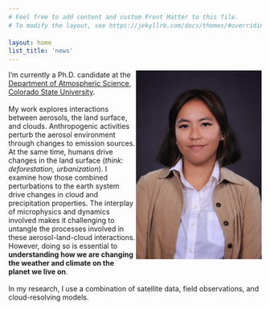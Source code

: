 ```yaml
---
# Feel free to add content and custom Front Matter to this file.
# To modify the layout, see https://jekyllrb.com/docs/themes/#overriding-theme-defaults

layout: home
list_title: 'news'
---
```


<img align='right' width=250 src="/assets/img/prof_pic.jpg">
I’m currently a Ph.D. candidate at the <a href="https://www.atmos.colostate.edu/">Department of Atmospheric Science, Colorado State University</a>.
<br/><br/>
My work explores interactions between aerosols, the land surface, and clouds. Anthropogenic activities perturb the aerosol environment through changes to emission sources. At the same time, humans drive changes in the land surface (<em>think: deforestation, urbanization</em>). I examine how those combined perturbations to the earth system drive changes in cloud and precipitation properties. The interplay of microphysics and dynamics involved makes it challenging to untangle the processes involved in these aerosol-land-cloud interactions. However, doing so is essential to <b>understanding how we are changing the weather and climate on the planet we live on</b>. 
<br/><br/>
In my research, I use a combination of satellite data, field observations, and cloud-resolving models.